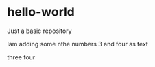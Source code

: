 # hello-world
Just a basic repository

Iam adding some nthe numbers  3 and four as text

three
four 
